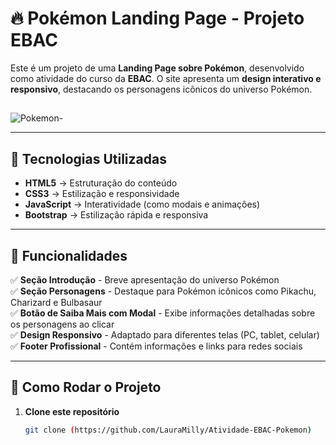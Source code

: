 # 🔥 Pokémon Landing Page - Projeto EBAC

Este é um projeto de uma **Landing Page sobre Pokémon**, desenvolvido como atividade do curso da **EBAC**. O site apresenta um **design interativo e responsivo**, destacando os personagens icônicos do universo Pokémon.

## 
![Pokemon-](https://github.com/user-attachments/assets/f8489d75-3d64-4c3b-adb3-ae64d1d3937a)

---

## 🚀 Tecnologias Utilizadas

- **HTML5** → Estruturação do conteúdo  
- **CSS3** → Estilização e responsividade  
- **JavaScript** → Interatividade (como modais e animações)  
- **Bootstrap** → Estilização rápida e responsiva  

---

## 📌 Funcionalidades

✅ **Seção Introdução** - Breve apresentação do universo Pokémon  
✅ **Seção Personagens** - Destaque para Pokémon icônicos como Pikachu, Charizard e Bulbasaur  
✅ **Botão de Saiba Mais com Modal** - Exibe informações detalhadas sobre os personagens ao clicar  
✅ **Design Responsivo** - Adaptado para diferentes telas (PC, tablet, celular)  
✅ **Footer Profissional** - Contém informações e links para redes sociais  

---

## 📂 Como Rodar o Projeto

1. **Clone este repositório**  
   ```bash
   git clone (https://github.com/LauraMilly/Atividade-EBAC-Pokemon)

